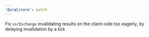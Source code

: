 ```yaml
---
'@urql/core': patch
---
```


Fix `ssrExchange` invalidating results on the client-side too eagerly, by delaying invalidation by a tick
